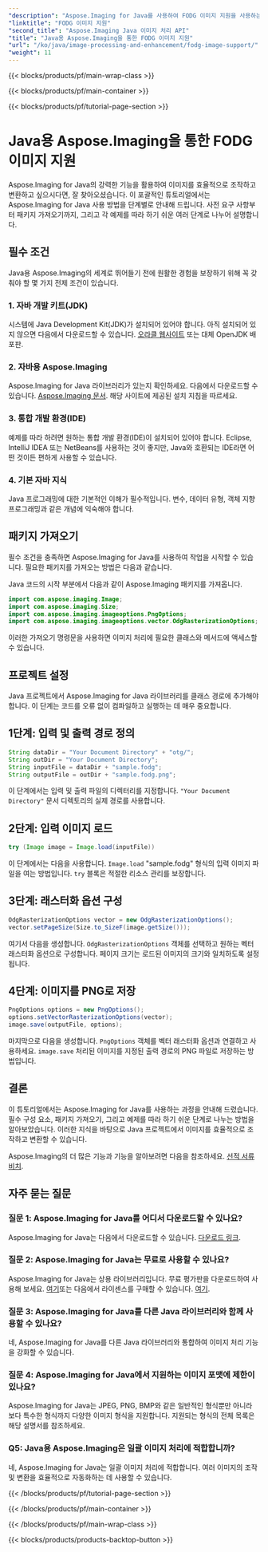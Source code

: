 ```yaml
---
"description": "Aspose.Imaging for Java를 사용하여 FODG 이미지 지원을 사용하는 방법을 알아보세요. 이미지 조작 및 변환을 위한 강력한 라이브러리입니다."
"linktitle": "FODG 이미지 지원"
"second_title": "Aspose.Imaging Java 이미지 처리 API"
"title": "Java용 Aspose.Imaging을 통한 FODG 이미지 지원"
"url": "/ko/java/image-processing-and-enhancement/fodg-image-support/"
"weight": 11
---
```


{{< blocks/products/pf/main-wrap-class >}}

{{< blocks/products/pf/main-container >}}

{{< blocks/products/pf/tutorial-page-section >}}

# Java용 Aspose.Imaging을 통한 FODG 이미지 지원

Aspose.Imaging for Java의 강력한 기능을 활용하여 이미지를 효율적으로 조작하고 변환하고 싶으시다면, 잘 찾아오셨습니다. 이 포괄적인 튜토리얼에서는 Aspose.Imaging for Java 사용 방법을 단계별로 안내해 드립니다. 사전 요구 사항부터 패키지 가져오기까지, 그리고 각 예제를 따라 하기 쉬운 여러 단계로 나누어 설명합니다.

## 필수 조건

Java용 Aspose.Imaging의 세계로 뛰어들기 전에 원활한 경험을 보장하기 위해 꼭 갖춰야 할 몇 가지 전제 조건이 있습니다.

### 1. 자바 개발 키트(JDK)

시스템에 Java Development Kit(JDK)가 설치되어 있어야 합니다. 아직 설치되어 있지 않으면 다음에서 다운로드할 수 있습니다. [오라클 웹사이트](https://www.oracle.com/java/technologies/javase-downloads) 또는 대체 OpenJDK 배포판.

### 2. 자바용 Aspose.Imaging

Aspose.Imaging for Java 라이브러리가 있는지 확인하세요. 다음에서 다운로드할 수 있습니다. [Aspose.Imaging 문서](https://reference.aspose.com/imaging/java/). 해당 사이트에 제공된 설치 지침을 따르세요.

### 3. 통합 개발 환경(IDE)

예제를 따라 하려면 원하는 통합 개발 환경(IDE)이 설치되어 있어야 합니다. Eclipse, IntelliJ IDEA 또는 NetBeans를 사용하는 것이 좋지만, Java와 호환되는 IDE라면 어떤 것이든 편하게 사용할 수 있습니다.

### 4. 기본 자바 지식

Java 프로그래밍에 대한 기본적인 이해가 필수적입니다. 변수, 데이터 유형, 객체 지향 프로그래밍과 같은 개념에 익숙해야 합니다.

## 패키지 가져오기

필수 조건을 충족하면 Aspose.Imaging for Java를 사용하여 작업을 시작할 수 있습니다. 필요한 패키지를 가져오는 방법은 다음과 같습니다.

Java 코드의 시작 부분에서 다음과 같이 Aspose.Imaging 패키지를 가져옵니다.

```java
import com.aspose.imaging.Image;
import com.aspose.imaging.Size;
import com.aspose.imaging.imageoptions.PngOptions;
import com.aspose.imaging.imageoptions.vector.OdgRasterizationOptions;
```

이러한 가져오기 명령문을 사용하면 이미지 처리에 필요한 클래스와 메서드에 액세스할 수 있습니다.

## 프로젝트 설정

Java 프로젝트에서 Aspose.Imaging for Java 라이브러리를 클래스 경로에 추가해야 합니다. 이 단계는 코드를 오류 없이 컴파일하고 실행하는 데 매우 중요합니다.

## 1단계: 입력 및 출력 경로 정의

```java
String dataDir = "Your Document Directory" + "otg/";
String outDir = "Your Document Directory";
String inputFile = dataDir + "sample.fodg";
String outputFile = outDir + "sample.fodg.png";
```

이 단계에서는 입력 및 출력 파일의 디렉터리를 지정합니다. `"Your Document Directory"` 문서 디렉토리의 실제 경로를 사용합니다.

## 2단계: 입력 이미지 로드

```java
try (Image image = Image.load(inputFile))
```

이 단계에서는 다음을 사용합니다. `Image.load` "sample.fodg" 형식의 입력 이미지 파일을 여는 방법입니다. `try` 블록은 적절한 리소스 관리를 보장합니다.

## 3단계: 래스터화 옵션 구성

```java
OdgRasterizationOptions vector = new OdgRasterizationOptions();
vector.setPageSize(Size.to_SizeF(image.getSize()));
```

여기서 다음을 생성합니다. `OdgRasterizationOptions` 객체를 선택하고 원하는 벡터 래스터화 옵션으로 구성합니다. 페이지 크기는 로드된 이미지의 크기와 일치하도록 설정됩니다.

## 4단계: 이미지를 PNG로 저장

```java
PngOptions options = new PngOptions();
options.setVectorRasterizationOptions(vector);
image.save(outputFile, options);
```

마지막으로 다음을 생성합니다. `PngOptions` 객체를 벡터 래스터화 옵션과 연결하고 사용하세요. `image.save` 처리된 이미지를 지정된 출력 경로의 PNG 파일로 저장하는 방법입니다.

## 결론

이 튜토리얼에서는 Aspose.Imaging for Java를 사용하는 과정을 안내해 드렸습니다. 필수 구성 요소, 패키지 가져오기, 그리고 예제를 따라 하기 쉬운 단계로 나누는 방법을 알아보았습니다. 이러한 지식을 바탕으로 Java 프로젝트에서 이미지를 효율적으로 조작하고 변환할 수 있습니다.

Aspose.Imaging의 더 많은 기능과 기능을 알아보려면 다음을 참조하세요. [선적 서류 비치](https://reference.aspose.com/imaging/java/).

## 자주 묻는 질문

### 질문 1: Aspose.Imaging for Java를 어디서 다운로드할 수 있나요?

Aspose.Imaging for Java는 다음에서 다운로드할 수 있습니다. [다운로드 링크](https://releases.aspose.com/imaging/java/).

### 질문 2: Aspose.Imaging for Java는 무료로 사용할 수 있나요?

Aspose.Imaging for Java는 상용 라이브러리입니다. 무료 평가판을 다운로드하여 사용해 보세요. [여기](https://releases.aspose.com/)또는 다음에서 라이센스를 구매할 수 있습니다. [여기](https://purchase.aspose.com/buy).

### 질문 3: Aspose.Imaging for Java를 다른 Java 라이브러리와 함께 사용할 수 있나요?

네, Aspose.Imaging for Java를 다른 Java 라이브러리와 통합하여 이미지 처리 기능을 강화할 수 있습니다.

### 질문 4: Aspose.Imaging for Java에서 지원하는 이미지 포맷에 제한이 있나요?

Aspose.Imaging for Java는 JPEG, PNG, BMP와 같은 일반적인 형식뿐만 아니라 보다 특수한 형식까지 다양한 이미지 형식을 지원합니다. 지원되는 형식의 전체 목록은 해당 설명서를 참조하세요.

### Q5: Java용 Aspose.Imaging은 일괄 이미지 처리에 적합합니까?

네, Aspose.Imaging for Java는 일괄 이미지 처리에 적합합니다. 여러 이미지의 조작 및 변환을 효율적으로 자동화하는 데 사용할 수 있습니다.

{{< /blocks/products/pf/tutorial-page-section >}}

{{< /blocks/products/pf/main-container >}}

{{< /blocks/products/pf/main-wrap-class >}}

{{< blocks/products/products-backtop-button >}}